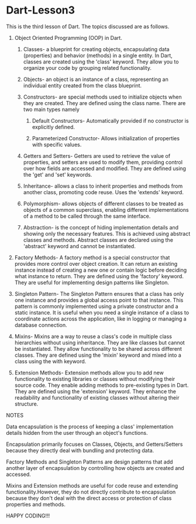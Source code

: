 # Dart-Lesson3
This is the third lesson of Dart. The topics discussed are as follows.

1. Object Oriented Programming (OOP) in Dart.
    
    1. Classes- a blueprint for creating objects, encapsulating data (properties) and behavior (methods) in a single entity. In Dart, classes are created using the 'class' keyword.
    They allow you to organize your code by grouping related functionality.
    
    2. Objects- an object is an instance of a class, representing an individual entity created from the class blueprint.
    
    3. Constructors- are special methods used to initialize objects when they are created. They are defined using the class name. There are two main types namely
        1. Default Constructors- Automatically provided if no constructor is explicitly defined.

        2. Parameterized Constructor- Allows initialization of properties with specific values.
    
    4. Getters and Setters- Getters are used to retrieve the value of properties, and setters are used to modify them, providing control over how fields are accessed and modified.
    They are defined using the 'get' and 'set' keywords.

    5. Inheritance- allows a class to inherit properties and methods from another class, promoting code reuse.
    Uses the 'extends' keyword.

    6. Polymorphism- allows objects of different classes to be treated as objects of a common superclass, enabling different implementations of a method to be called through the same interface.

    7. Abstraction- is the concept of hiding implementation details and showing only the necessary features.
    This is achieved using abstract classes and methods.
    Abstract classes are declared using the 'abstract' keyword and cannot be instantiated.

2. Factory Methods- A factory method is a special constructor that provides more control over object creation. It can return an existing instance instead of creating a new one or contain logic before deciding what instance to return.
They are defined using the 'factory' keyword.
They are useful for implementing design patterns like Singleton.

3. Singleton Pattern- The Singleton Pattern ensures that a class has only one instance and provides a global access point to that instance.
This pattern is commonly implemented using a private constructor and a static instance.
It is useful when you need a single instance of a class to coordinate actions across the application, like in logging or managing a database connection.

4. Mixins- Mixins are a way to reuse a class's code in multiple class hierarchies without using inheritance. They are like classes but cannot be instantiated. They allow functionality to be shared across different classes.
They are defined using the 'mixin' keyword and mixed into a class using the with keyword.

5. Extension Methods- Extension methods allow you to add new functionality to existing libraries or classes without modifying their source code. They enable adding methods to pre-existing types in Dart.
They are defined using the 'extension' keyword.
They enhance the readability and functionality of existing classes without altering their structure.

NOTES

Data encapsulation is the process of keeping a class' implementation details hidden from the user through an object's functions.

Encapsulation primarily focuses on Classes, Objects, and Getters/Setters because they directly deal with bundling and protecting data.

Factory Methods and Singleton Patterns are design patterns that add another layer of encapsulation by controlling how objects are created and accessed.

Mixins and Extension methods are useful for code reuse and extending functionality.However, they do not directly contribute to encapsulation because they don't deal with the direct access or protection of class properties and methods.

HAPPY CODING!!!